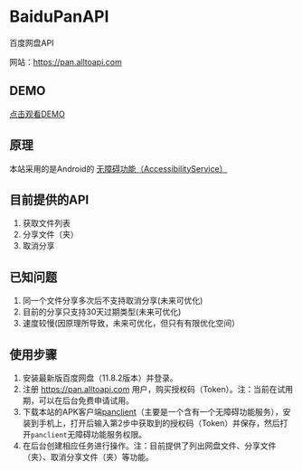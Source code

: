 # BaiduPanAPI
百度网盘API

网站：https://pan.alltoapi.com

## DEMO

[点击观看DEMO](https://github.com/codemofa/BaiduPanAPI/raw/main/pan.alltoapi.com.demo.webm)


## 原理

本站采用的是Android的 [无障碍功能（AccessibilityService）](https://developer.android.com/guide/topics/ui/accessibility)

## 目前提供的API

1. 获取文件列表
2. 分享文件（夹）
3. 取消分享

## 已知问题

1. 同一个文件分享多次后不支持取消分享(未来可优化)
2. 目前的分享只支持30天过期类型(未来可优化)
3. 速度较慢(因原理所导致，未来可优化，但只有有限优化空间）

## 使用步骤

1. 安装最新版百度网盘（11.8.2版本）并登录。
2. 注册 https://pan.alltoapi.com 用户，购买授权码（Token）。注：当前在试用期，可以在后台免费申请试用。
3. 下载本站的APK客户端[panclient](https://github.com/codemofa/BaiduPanAPI/raw/main/com.alltoapi.panclient_v1.0.apk)（主要是一个含有一个无障碍功能服务），安装到手机上，打开后输入第2步中获取到的授权码（Token）并保存，然后打开`panclient`无障碍功能服务权限。
4. 在后台创建相应任务进行操作。注：目前提供了列出网盘文件、分享文件（夹）、取消分享文件（夹）等功能。
